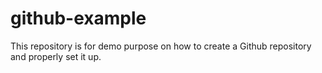 # github-example
This repository is for demo purpose on how to create a Github repository and properly set it up.
